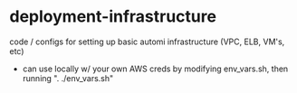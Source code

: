 # deployment-infrastructure

code / configs for setting up basic automi infrastructure (VPC, ELB, VM's,  etc)

- can use locally w/ your own AWS creds by modifying env_vars.sh, then running ". ./env_vars.sh"
